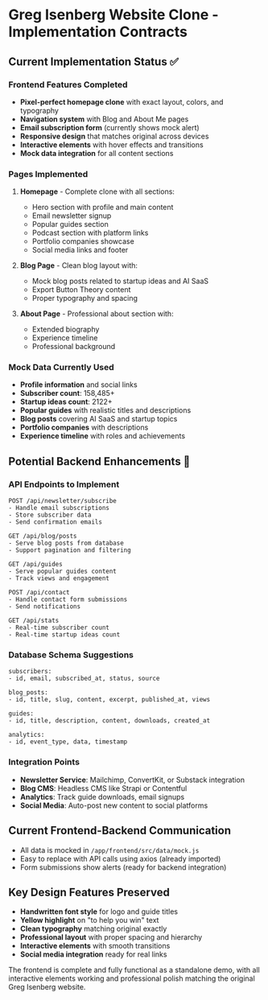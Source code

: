 # Greg Isenberg Website Clone - Implementation Contracts

## Current Implementation Status ✅

### Frontend Features Completed
- **Pixel-perfect homepage clone** with exact layout, colors, and typography
- **Navigation system** with Blog and About Me pages
- **Email subscription form** (currently shows mock alert)
- **Responsive design** that matches original across devices
- **Interactive elements** with hover effects and transitions
- **Mock data integration** for all content sections

### Pages Implemented
1. **Homepage** - Complete clone with all sections:
   - Hero section with profile and main content
   - Email newsletter signup
   - Popular guides section
   - Podcast section with platform links
   - Portfolio companies showcase
   - Social media links and footer

2. **Blog Page** - Clean blog layout with:
   - Mock blog posts related to startup ideas and AI SaaS
   - Export Button Theory content
   - Proper typography and spacing

3. **About Page** - Professional about section with:
   - Extended biography
   - Experience timeline
   - Professional background

### Mock Data Currently Used
- **Profile information** and social links
- **Subscriber count**: 158,485+
- **Startup ideas count**: 2122+
- **Popular guides** with realistic titles and descriptions
- **Blog posts** covering AI SaaS and startup topics
- **Portfolio companies** with descriptions
- **Experience timeline** with roles and achievements

## Potential Backend Enhancements 🚀

### API Endpoints to Implement
```
POST /api/newsletter/subscribe
- Handle email subscriptions
- Store subscriber data
- Send confirmation emails

GET /api/blog/posts
- Serve blog posts from database
- Support pagination and filtering

GET /api/guides
- Serve popular guides content
- Track views and engagement

POST /api/contact
- Handle contact form submissions
- Send notifications

GET /api/stats
- Real-time subscriber count
- Real-time startup ideas count
```

### Database Schema Suggestions
```
subscribers:
- id, email, subscribed_at, status, source

blog_posts:
- id, title, slug, content, excerpt, published_at, views

guides:
- id, title, description, content, downloads, created_at

analytics:
- id, event_type, data, timestamp
```

### Integration Points
- **Newsletter Service**: Mailchimp, ConvertKit, or Substack integration
- **Blog CMS**: Headless CMS like Strapi or Contentful
- **Analytics**: Track guide downloads, email signups
- **Social Media**: Auto-post new content to social platforms

## Current Frontend-Backend Communication
- All data is mocked in `/app/frontend/src/data/mock.js`
- Easy to replace with API calls using axios (already imported)
- Form submissions show alerts (ready for backend integration)

## Key Design Features Preserved
- **Handwritten font style** for logo and guide titles
- **Yellow highlight** on "to help you win" text
- **Clean typography** matching original exactly
- **Professional layout** with proper spacing and hierarchy
- **Interactive elements** with smooth transitions
- **Social media integration** ready for real links

The frontend is complete and fully functional as a standalone demo, with all interactive elements working and professional polish matching the original Greg Isenberg website.